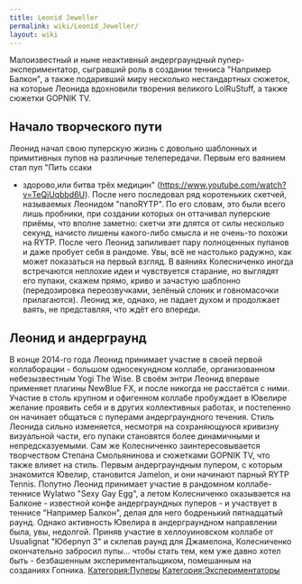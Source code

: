 ```yaml
---
title: Leonid Jeweller
permalink: wiki/Leonid_Jeweller/
layout: wiki
---
```


Малоизвестный и ныне неактивный андерграундный пупер-экспериментатор,
сыгравший роль в создании тенниса "Например Балкон", а также подаривший
миру несколько нестандартных сюжеток, на которые Леонида вдохновили
творения великого LolRuStuff, а также сюжетки GOPNIK TV.

## Начало творческого пути

Леонид начал свою пуперскую жизнь с довольно шаблонных и примитивных
пупов на различные телепередачи. Первым его ваянием стал пуп "Пить ссаки
- здорово,или битва трёх медицин"
(https://www.youtube.com/watch?v=TeQiUqbbd6U). После него последовал ряд
коротеньких скетчей, называемых Леонидом "nanoRYTP". По его словам, это
были всего лишь пробники, при создании которых он оттачивал пуперские
приёмы, что вполне заметно: скетчи эти длятся от силы несколько секунд,
начисто лишены какого-либо смысла и не очень-то похожи на RYTP. После
чего Леонид запиливает пару полноценных пупанов и даже пробует себя в
рандоме. Увы, всё не настолько радужно, как может показаться на первый
взгляд. В ваяниях Колесниченко иногда встречаются неплохие идеи и
чувствуется старание, но выглядят его пупаки, скажем прямо, криво и
зачастую шаблонно (передозировка переозвучками, зелёный слоник и
говномасочки прилагаются). Леонид же, однако, не падает духом и
продолжает ваять, не представляя, что ждёт его впереди.

## Леонид и андерграунд

В конце 2014-го года Леонид принимает участие в своей первой
коллаборации - большом односекундном коллабе, организованном
небезызвестным Yogi The Wise. В своём энтри Леонид впервые применяет
плагины NewBlue FX, и после никогда не расстаётся с ними. Участие в
столь крупном и офигенном коллабе пробуждает в Ювелире желание проявить
себя и в других коллективных работах, и постепенно он начинает общаться
с пуперами андерграундного течения. Стиль Леонида сильно изменяется,
несмотря на сохраняющуюся кривизну визуальной части, его пупаки
становятся более динамичными и непредсказуемыми. Сам же Колесниченко
заинтересовывается творчеством Степана Смольянинова и сюжетками GOPNIK
TV, что также влияет на стиль. Первым андерграундным пупером, с которым
знакомится Ювелир, становится Jamelon, и они начинают парный RYTP
Tennis. Попутно Леонид принимает участие в рандомном коллабе-теннисе
Wylatwo "Sexy Gay Egg", а летом Колесниченко оказывается на Балконе -
известной конфе андерграундных пуперов - и участвует в теннисе "Например
Балкон", делая для него бодренький пятнадцатый раунд. Однако активность
Ювелира в андерграундном направлении была, увы, недолгой. Приняв участие
в хеллоуиновском коллабе от Usualignat "Юберпуп 3" и склепав раунд для
Джамелона, Колесниченко окончательно забросил пупы... чтобы стать тем,
кем уже давно хотел быть - безбашенным экспериментальщиком, помешанным
на созданиях Гопника. [Категория:Пуперы](Категория:Пуперы "wikilink")
[Категория:Экспериментаторы](Категория:Экспериментаторы "wikilink")
